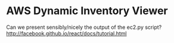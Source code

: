 # AWS Dynamic Inventory Viewer #
Can we present sensibly/nicely the output of the ec2.py script?
http://facebook.github.io/react/docs/tutorial.html

